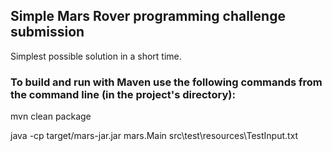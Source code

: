 ## Simple Mars Rover programming challenge submission

Simplest possible solution in a short time.

### To build and run with Maven use the following commands from the command line (in the project's directory):

mvn clean package

java -cp target/mars-jar.jar mars.Main src\test\resources\TestInput.txt
